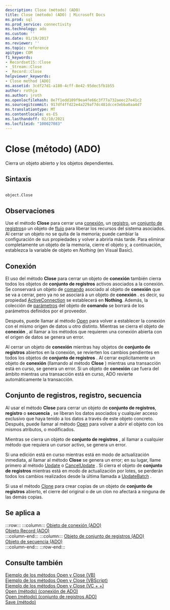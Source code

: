 ```yaml
---
description: Close (método) (ADO)
title: Close (método) (ADO) | Microsoft Docs
ms.prod: sql
ms.prod_service: connectivity
ms.technology: ado
ms.custom: ''
ms.date: 01/19/2017
ms.reviewer: ''
ms.topic: reference
apitype: COM
f1_keywords:
- Recordset15::Close
- _Stream::Close
- _Record::Close
helpviewer_keywords:
- Close method [ADO]
ms.assetid: 3cdf27d1-a180-4cff-8e42-95dec5fb1b55
author: rothja
ms.author: jroth
ms.openlocfilehash: 0e7f1edd109f9ea4fe66c3f77a732aeec27e41c2
ms.sourcegitcommit: 917df4ffd22e4a229af7dc481dcce3ebba0aa4d7
ms.translationtype: MT
ms.contentlocale: es-ES
ms.lasthandoff: 02/10/2021
ms.locfileid: "100027083"
---
```

# <a name="close-method-ado"></a>Close (método) (ADO)
Cierra un objeto abierto y los objetos dependientes.  
  
## <a name="syntax"></a>Sintaxis  
  
```  
  
object.Close  
```  
  
## <a name="remarks"></a>Observaciones  
 Use el método **Close** para cerrar una [conexión](./connection-object-ado.md), un [registro](./record-object-ado.md), un [conjunto de registros](./recordset-object-ado.md)o un objeto de [flujo](./stream-object-ado.md) para liberar los recursos del sistema asociados. Al cerrar un objeto no se quita de la memoria; puede cambiar la configuración de sus propiedades y volver a abrirla más tarde. Para eliminar completamente un objeto de la memoria, cierre el objeto y, a continuación, establezca la variable de objeto en *Nothing* (en Visual Basic).  
  
## <a name="connection"></a>Conexión  
 El uso del método **Close** para cerrar un objeto de **conexión** también cierra todos los objetos de **conjunto de registros** activos asociados a la conexión. Se conservará un objeto de [comando](./command-object-ado.md) asociado al objeto de **conexión** que se va a cerrar, pero ya no se asociará a un objeto de **conexión** . es decir, su propiedad [ActiveConnection](./activeconnection-property-ado.md) se establecerá en **Nothing**. Además, la colección de [parámetros](./parameters-collection-ado.md) del objeto de **comando** se borrará de los parámetros definidos por el proveedor.  
  
 Después, puede llamar al método [Open](./open-method-ado-connection.md) para volver a establecer la conexión con el mismo origen de datos u otro distinto. Mientras se cierra el objeto de **conexión** , al llamar a los métodos que requieren una conexión abierta con el origen de datos se genera un error.  
  
 Al cerrar un objeto de **conexión** mientras hay objetos de **conjunto de registros** abiertos en la conexión, se revierten los cambios pendientes en todos los objetos de **conjunto de registros** . Al cerrar explícitamente un objeto de **conexión** (llamando al método **Close** ) mientras una transacción está en curso, se genera un error. Si un objeto de **conexión** cae fuera del ámbito mientras una transacción está en curso, ADO revierte automáticamente la transacción.  
  
## <a name="recordset-record-stream"></a>Conjunto de registros, registro, secuencia  
 Al usar el método **Close** para cerrar un objeto de **conjunto de registros**, **registro** o **secuencia** , se liberan los datos asociados y cualquier acceso exclusivo que haya tenido a los datos a través de este objeto concreto. Después, puede llamar al método [Open](./open-method-ado-recordset.md) para volver a abrir el objeto con los mismos atributos, o modificados.  
  
 Mientras se cierra un objeto de **conjunto de registros** , al llamar a cualquier método que requiera un cursor activo, se genera un error.  
  
 Si una edición está en curso mientras está en modo de actualización inmediata, al llamar al método **Close** se genera un error; en su lugar, llame primero al método [Update](./update-method.md) o [CancelUpdate](./cancelupdate-method-ado.md) . Si cierra el objeto de **conjunto de registros** mientras está en modo de actualización por lotes, se perderán todos los cambios realizados desde la última llamada a [UpdateBatch](./updatebatch-method.md) .  
  
 Si usa el método [Clone](./clone-method-ado.md) para crear copias de un objeto de **conjunto de registros** abierto, el cierre del original o de un clon no afectará a ninguna de las demás copias.  
  
## <a name="applies-to"></a>Se aplica a  

:::row:::
    :::column:::
        [Objeto de conexión (ADO)](./connection-object-ado.md)  
        [Objeto Record (ADO)](./record-object-ado.md)  
    :::column-end:::
    :::column:::
        [Objeto de conjunto de registros (ADO)](./recordset-object-ado.md)  
        [Objeto de secuencia (ADO)](./stream-object-ado.md)  
    :::column-end:::
:::row-end:::

## <a name="see-also"></a>Consulte también  
 [Ejemplo de los métodos Open y Close (VB)](./open-and-close-methods-example-vb.md)   
 [Ejemplo de los métodos Open y Close (VBScript)](./open-and-close-methods-example-vbscript.md)   
 [Ejemplo de los métodos Open y Close (VC + +)](./open-and-close-methods-example-vc.md)   
 [Open (método) (conexión de ADO)](./open-method-ado-connection.md)   
 [Open (método) (conjunto de registros ADO)](./open-method-ado-recordset.md)   
 [Save (método)](./save-method.md)